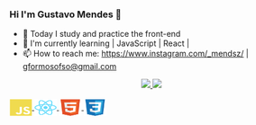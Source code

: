 ### Hi I'm Gustavo Mendes 👋

- 🔭 Today I study and practice the front-end
- 🌱 I'm currently learning | JavaScript | React |
- 📫 How to reach me: https://www.instagram.com/_mendsz/ | gformosofso@gmail.com

<div align="center">
  <a href="https://github.com/1mends">
  <img height="150em" src="https://github-readme-stats.vercel.app/api?username=1mends&show_icons=true&theme=github_dark&include_all_commits=true&count_private=true"/>
  <img height="150em" src="https://github-readme-stats.vercel.app/api/top-langs/?username=1mends&layout=compact&langs_count=7&theme=github_dark"/>
</div>

  <div style="display: inline_block"><br>
  <img align="center" alt="Rafa-Js" height="30" width="40" src="https://raw.githubusercontent.com/devicons/devicon/master/icons/javascript/javascript-plain.svg">
  <img align="center" alt="Rafa-React" height="30" width="40" src="https://raw.githubusercontent.com/devicons/devicon/master/icons/react/react-original.svg">
  <img align="center" alt="Rafa-HTML" height="30" width="40" src="https://raw.githubusercontent.com/devicons/devicon/master/icons/html5/html5-original.svg">
  <img align="center" alt="Rafa-CSS" height="30" width="40" src="https://raw.githubusercontent.com/devicons/devicon/master/icons/css3/css3-original.svg">
</div>
  
